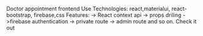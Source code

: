 Doctor appointment frontend
Use Technologies: react,materialui, react-bootstrap, firebase,css
Features:
-> React context api
-> props driling
->firebase authentication
-> private route
-> admin route
and so on. Check it out

